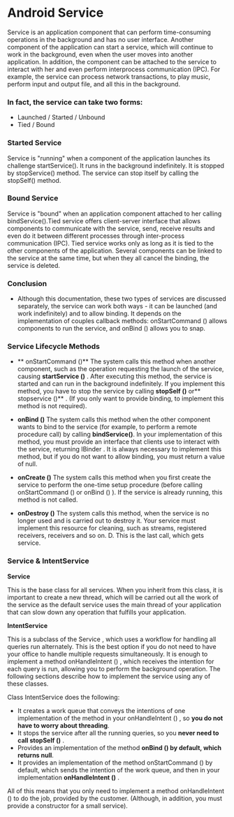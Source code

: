 # Android Service #

Service is an application component that can perform time-consuming operations in the background and has no user interface.
Another component of the application can start a service, which will continue to work in the background, even when the user moves into another application.
In addition, the component can be attached to the service to interact with her ​​and even perform interprocess communication (IPC). For example, the service can process network transactions, to play music, perform input and output file, and all this in the background.

### In fact, the service can take two forms: ###

* Launched / Started / Unbound
* Tied / Bound

### Started Service ###

Service is "running" when a component of the application launches its challenge startService(). It runs in the background indefinitely. It is stopped by stopService() method. The service can stop itself by calling the stopSelf() method.

### Bound Service ###

Service is "bound" when an application component attached to her calling bindService().Tied service offers client-server interface that allows components to communicate with the service, send, receive results and even do it between different processes through inter-process communication (IPC). Tied service works only as long as it is tied to the other components of the application. Several components can be linked to the service at the same time, but when they all cancel the binding, the service is deleted.

### Conclusion ###

* Although this documentation, these two types of services are discussed separately, the service can work both ways - it can be launched (and work indefinitely) and to allow binding. It depends on the implementation of couples callback methods: onStartCommand () allows components to run the service, and onBind () allows you to snap.

### Service Lifecycle Methods ###

* ** onStartCommand ()**
The system calls this method when another component, such as the operation requesting the launch of the service, causing **startService ()** . After executing this method, the service is started and can run in the background indefinitely. If you implement this method, you have to stop the service by calling **stopSelf ()** or** stopservice ()** . (If you only want to provide binding, to implement this method is not required).

* **onBind ()**
The system calls this method when the other component wants to bind to the service (for example, to perform a remote procedure call) by calling **bindService()**. In your implementation of this method, you must provide an interface that clients use to interact with the service, returning IBinder . It is always necessary to implement this method, but if you do not want to allow binding, you must return a value of null.

* **onCreate ()**
The system calls this method when you first create the service to perform the one-time setup procedure (before calling onStartCommand () or onBind () ). If the service is already running, this method is not called.

* **onDestroy ()**
The system calls this method, when the service is no longer used and is carried out to destroy it. Your service must implement this resource for cleaning, such as streams, registered receivers, receivers and so on. D. This is the last call, which gets service.

### Service & IntentService ###

**Service**

This is the base class for all services. When you inherit from this class, it is important to create a new thread, which will be carried out all the work of the service as the default service uses the main thread of your application that can slow down any operation that fulfills your application.

**IntentService**

This is a subclass of the Service , which uses a workflow for handling all queries run alternately. This is the best option if you do not need to have your office to handle multiple requests simultaneously. It is enough to implement a method onHandleIntent () , which receives the intention for each query is run, allowing you to perform the background operation.
The following sections describe how to implement the service using any of these classes.

Class IntentService does the following:

* It creates a work queue that conveys the intentions of one implementation of the method in your onHandleIntent () , so **you do not have to worry about threading**.
* It stops the service after all the running queries, so you **never need to call stopSelf ()** .
* Provides an implementation of the method **onBind () by default, which returns null**.
* It provides an implementation of the method onStartCommand () by default, which sends the intention of the work queue, and then in your implementation **onHandleIntent ()** .

All of this means that you only need to implement a method onHandleIntent () to do the job, provided by the customer. (Although, in addition, you must provide a constructor for a small service).